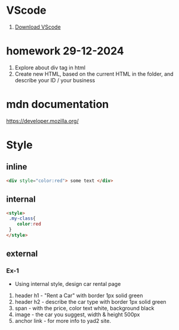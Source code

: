 # VScode 
1. [Download VScode](https://code.visualstudio.com/download)


# homework 29-12-2024
1. Explore about div tag in html
2. Create new HTML, based on the current HTML in the folder, and describe your ID / your business



# mdn documentation
https://developer.mozilla.org/ 


# Style
## inline
```html
<div style="color:red"> some text </div>
```
## internal 
```html
<style>
 .my-class{
    color:red
 }
</style>
```

## external


### Ex-1
- Using internal style, design car rental page
1. header h1 - "Rent a Car" with border 1px solid green
2. header h2 - describe the car type with border 1px solid green
3. span - with the price, color text white, background black 
4. image - the car you suggest, width & height 500px 
5. anchor link - for more info to yad2 site. 